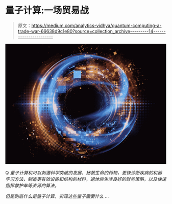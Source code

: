 # 量子计算:一场贸易战

> 原文：<https://medium.com/analytics-vidhya/quantum-computing-a-trade-war-66638d9c1e80?source=collection_archive---------14----------------------->

![](img/aa7ad2b467e40991d9ff60ab943243c8.png)

Q *量子计算机可以刺激科学突破的发展，拯救生命的药物，更快诊断疾病的机器学习方法，制造更有效设备和结构的材料，退休后生活良好的财务策略，以及快速指挥救护车等资源的算法。*

*但是到底什么是量子计算，实现这些量子需要什么* …